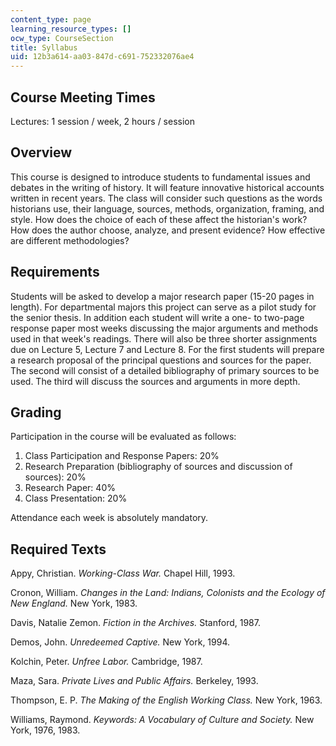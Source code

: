 ```yaml
---
content_type: page
learning_resource_types: []
ocw_type: CourseSection
title: Syllabus
uid: 12b3a614-aa03-847d-c691-752332076ae4
---
```


Course Meeting Times
--------------------

Lectures: 1 session / week, 2 hours / session

Overview
--------

This course is designed to introduce students to fundamental issues and debates in the writing of history. It will feature innovative historical accounts written in recent years. The class will consider such questions as the words historians use, their language, sources, methods, organization, framing, and style. How does the choice of each of these affect the historian's work? How does the author choose, analyze, and present evidence? How effective are different methodologies?

Requirements
------------

Students will be asked to develop a major research paper (15-20 pages in length). For departmental majors this project can serve as a pilot study for the senior thesis. In addition each student will write a one- to two-page response paper most weeks discussing the major arguments and methods used in that week's readings. There will also be three shorter assignments due on Lecture 5, Lecture 7 and Lecture 8. For the first students will prepare a research proposal of the principal questions and sources for the paper. The second will consist of a detailed bibliography of primary sources to be used. The third will discuss the sources and arguments in more depth.

Grading
-------

Participation in the course will be evaluated as follows:

1.  Class Participation and Response Papers: 20%
2.  Research Preparation (bibliography of sources and discussion of sources): 20%
3.  Research Paper: 40%
4.  Class Presentation: 20%

Attendance each week is absolutely mandatory.

Required Texts
--------------

Appy, Christian. _Working-Class War._ Chapel Hill, 1993.

Cronon, William. _Changes in the Land: Indians, Colonists and the Ecology of New England._ New York, 1983.

Davis, Natalie Zemon. _Fiction in the Archives._ Stanford, 1987.

Demos, John. _Unredeemed Captive._ New York, 1994.

Kolchin, Peter. _Unfree Labor._ Cambridge, 1987.

Maza, Sara. _Private Lives and Public Affairs._ Berkeley, 1993.

Thompson, E. P. _The Making of the English Working Class._ New York, 1963.

Williams, Raymond. _Keywords: A Vocabulary of Culture and Society._ New York, 1976, 1983.